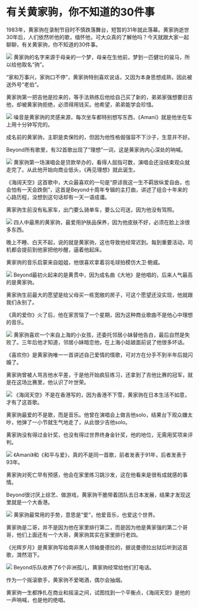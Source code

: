 

# 有关黄家驹，你不知道的30件事

1983年，黄家驹在录制节目时不慎跌落舞台，短暂的31年就此落幕。黄家驹逝世30年后，人们依然听他的歌，缅怀他，可大众真的了解他吗？今天就跟大家一起聊聊，有关黄家驹，你不知道的30件事。

![](https://inews.gtimg.com/news_bt/OpLPvJeMIH8TP6k5_LTPGF4KaXBa4Vd92cyytRuCrUFGgAA/1000)
黄家驹的名字来源于母亲的一个梦，母亲在生他前，梦到一匹健壮的骏马，所以给他取名“驹”。

“家和万事兴，家驹口不停”，黄家驹特别喜欢说话，又因为本身思想成熟，因此被送外号“老伯”。

黄家驹第一把吉他是捡来的，等手法熟练后他给自己买了新的，弟弟家强想要旧吉他，却被黄家驹拒绝，必须得用钱买。他希望，弟弟能学会珍惜。

![](https://inews.gtimg.com/news_bt/OSgX3kK0-heoaHZNquba6b_aR7T0YfARNsDVawScszzbYAA/1000)
噪音是黄家驹的灵感来源，每次坐车都特别想写东西，《Amani》就是他坐在车上用十分钟写完的。

成名前的黄家驹，主职是卖保险的，但因为他性格倔强容不下沙子，生意并不好。

Beyond所有歌里，有32首歌出现了“理想”一词，这是黄家驹内心深处的呐喊。

![](https://inews.gtimg.com/news_bt/O6BY1R0VU0PnzhR1OwdpuRVW3rtbcFQ1qrUftbjTBHiXIAA/1000)
黄家驹第一场演唱会是贷款举办的，看得人屈指可数，演唱会还没结束观众就走完了。从此他开始向商业低头，《再见理想》就此诞生。

《海阔天空》这首歌中，大众最喜欢的一句是“原谅我这一生不羁放纵爱自由，也会怕有一天会跌倒”，这首是Beyond十周年专辑的主打曲，讲述了组合十年来的心路历程，没想到这句话却有一天一语成谶。

黄家驹生前没有私家车，出门要么骑单车，要么公司送，因为他没有驾照。

![](https://inews.gtimg.com/news_bt/O2y7RpQnz0PKBt9aFGcYjpwKICd8q3bCLC_Ab2Q2EjkosAA/1000)
四人中最黑的黄家驹，最爱用护肤品保养，因为他皮肤不好，必须在脸上涂很多东西。

晚上不睡、白天不起，说的就是黄家驹，这也导致他经常迟到。每到重要活动，司机都会提前到他家把他吵醒，逼着他起床。

黄家驹的音乐启蒙来自姐姐，他很喜欢拿着羽毛球拍模仿大卫·鲍威。

![](https://inews.gtimg.com/news_bt/OJUSJggpeWvMHHihsAP1lzd3gcRP9wOI6-l7eRyr2GQN0AA/1000)
Beyond最初火起来的是黄贯中，因为成名曲《大地》是他唱的，后来人气最高的是黄家驹。

黄家驹生前最大的愿望是给父母买一栋宽敞的房子，可这个愿望还没实现，他就跟我们永别了。

《真的爱你》火了后，他在家苦恼了一个星期，因为这种商业歌曲不是他心中理想的音乐。

![](https://inews.gtimg.com/news_bt/Ot93tk1EFYHzCCtecD3M9a4EL5C11aEZ3KUH5bJV389GoAA/1000)
黄家驹喜欢一个来自上海的小女孩，还委托邻居小妹替他告白，最后自然是失败了。三年后他才知道，邻居小妹暗恋他，在上海小姑娘面前说了他很多坏话。

《喜欢你》是黄家驹唯一一首讲述自己爱情的情歌，可对方在分手不到半年后就闪婚了。

黄家驹曾被人骂吉他水平差，于是他开始疯狂练习，还拿到了吉他比赛的冠军，就是在这场比赛里，他认识了叶世荣。

![](https://inews.gtimg.com/news_bt/Oupt0knK4dF0Y9Sk2bYRA7SSYZLwE9xY9_lFbiDv5qNdEAA/1000)
《海阔天空》不是在香港写的，因为香港不下雪，黄家驹在日本生活不如意，才有了这首歌。

黄家驹最爱的不是歌，而是音乐。他曾在演唱会上做吉他solo，结果台下观众嫌太吵，他弹了一小节就生气地走了，从此很少吉他solo。

黄家驹没有得过金针奖，也没有得过世界终身金针奖，他的地位，无需用奖项来评判。

![](https://inews.gtimg.com/news_bt/O3g_-Ipad56V17Ft9hXX64fzxm-PlAbgQthavrG2eu7E4AA/1000)
《Amani》和《和平与爱》，真的不是同一首歌，前者发表于91年，后者发表于93年。

黄家驹对死亡早有预感，他会在家里练习跳沙发，这在他看来是很有成就感的事情。

Beyond很讨厌上综艺、做游戏，黄家驹干脆带着团队去日本发展，结果才发现这里就是一个大香港。

![](https://inews.gtimg.com/news_bt/OOU0xOKo-_SJphEOPNwfXdfD_5eUa-unlg-95jIJd8qdEAA/1000)
黄家驹最常用的手势，意思是“爱”，他爱音乐，也爱这个世界。

黄家驹是二哥，并不是因为他在家里排行第二，而是因为他是黄家强的第二个哥哥，他们上面还有一个大哥，黄家驹其实在家里排行老四。

《光辉岁月》是黄家驹写给南非黑人领袖曼德拉的，据说曼德拉出狱后听到这首歌，潸然泪下。

![](https://inews.gtimg.com/news_bt/OptCfW0bx04kyZY9WzQeFEhgwbM-uYZpYvWzAB8Jv4RkEAA/1000)
Beyond乐队收养了6个非洲孤儿，黄家驹经常给他们打电话。

作为一个摇滚歌手，黄家驹不爱喝酒，偶尔会抽烟。

黄家驹一生都挣扎在商业和摇滚之间，试图找到一个平衡点，《海阔天空》是他的一声呐喊，也是他的绝唱。

